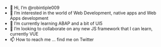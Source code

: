 - 👋 Hi, I’m @robintiple009
- 👀 I’m interested in the world of Web Development, native apps and Web Apps development
- 🌱 I’m currently learning ABAP and a bit of UI5
- 💞️ I’m looking to collaborate on any new JS framework that I can learn, currently VUE
- 📫 How to reach me ... find me on Twitter

<!---
robintiple009/robintiple009 is a ✨ special ✨ repository because its `README.md` (this file) appears on your GitHub profile.
You can click the Preview link to take a look at your changes.
--->

